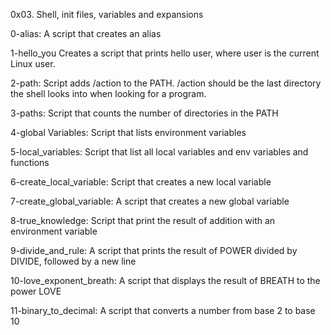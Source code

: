 0x03. Shell, init files, variables and expansions

0-alias: A script that creates an alias

1-hello_you Creates a script that prints hello user, where user is the current Linux user.

2-path: Script adds /action to the PATH. /action should be the last directory the shell looks into when looking for a program.

3-paths: Script that counts the number of directories in the PATH

4-global Variables: Script that lists environment variables

5-local_variables: Script that list all local variables and env variables and functions

6-create_local_variable: Script that creates a new local variable

7-create_global_variable: A script that creates a new global variable

8-true_knowledge: Script that print the result of addition with an environment variable

9-divide_and_rule: A script that prints the result of POWER divided by DIVIDE, followed by a new line

10-love_exponent_breath: A script that displays the result of BREATH to the power LOVE

11-binary_to_decimal: A script that converts a number from base 2 to base 10

